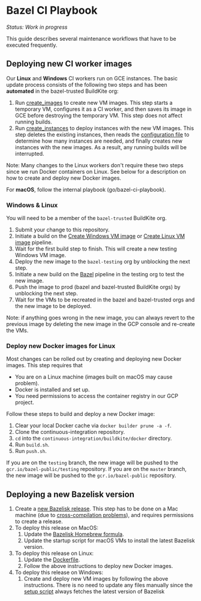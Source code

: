 # Bazel CI Playbook

_Status: Work in progress_

This guide describes several maintenance workflows that have to be executed frequently.

## Deploying new CI worker images

Our **Linux** and **Windows** CI workers run on GCE instances. The basic update process consists of the following two steps and has been **automated** in the bazel-trusted BuildKite org:

1. Run [create_images](https://github.com/bazelbuild/continuous-integration/blob/master/buildkite/create_images.py) to create new VM images. This step starts a temporary VM, configures it as a CI worker, and then saves its image in GCE before destroying the temporary VM. This step does not affect running builds.
1. Run [create_instances](https://github.com/bazelbuild/continuous-integration/blob/master/buildkite/create_instances.py) to deploy instances with the new VM images. This step deletes the existing instances, then reads the [configuration file](https://github.com/bazelbuild/continuous-integration/blob/master/buildkite/instances.yml) to determine how many instances are needed, and finally creates new instances with the new images. As a result, any running builds will be interrupted.

Note: Many changes to the Linux workers don't require these two steps since we run Docker containers on Linux. See below for a description on how to create and deploy new Docker images.

For **macOS**, follow the internal playbook (go/bazel-ci-playbook).

### Windows & Linux

You will need to be a member of the `bazel-trusted` BuildKite org.

1. Submit your change to this repository.
1. Initiate a build on the [Create Windows VM image](https://buildkite.com/bazel-trusted/create-windows-vm-image) or [Create Linux VM image](https://buildkite.com/bazel-trusted/create-linux-vm-image) pipeline.
1. Wait for the first build step to finish. This will create a new testing Windows VM image.
1. Deploy the new image to the `bazel-testing` org by unblocking the next step.
1. Initiate a new build on the [Bazel](https://buildkite.com/bazel-testing/bazel-bazel) pipeline in the testing org to test the new image.
1. Push the image to prod (bazel and bazel-trusted BuildKite orgs) by unblocking the next step.
1. Wait for the VMs to be recreated in the bazel and bazel-trusted orgs and the new image to be deployed.

Note: if anything goes wrong in the new image, you can always revert to the previous image by deleting the new image in the GCP console and re-create the VMs.

### Deploy new Docker images for Linux

Most changes can be rolled out by creating and deploying new Docker images. This step requires that

- You are on a Linux machine (images built on macOS may cause problem).
- Docker is installed and set up.
- You need permissions to access the container registry in our GCP project.

Follow these steps to build and deploy a new Docker image:

1. Clear your local Docker cache via `docker builder prune -a -f`.
1. Clone the continuous-integration repository.
1. `cd` into the `continuous-integration/buildkite/docker` directory.
1. Run `build.sh`.
1. Run `push.sh`.

If you are on the `testing` branch, the new image will be pushed to the `gcr.io/bazel-public/testing` repository. If you are on the `master` branch, the new image will be pushed to the `gcr.io/bazel-public` repository.

## Deploying a new Bazelisk version

1. Create a [new Bazelisk release](https://github.com/bazelbuild/bazelisk/releases). This step has to be done on a Mac machine (due to [cross-compilation problems](https://github.com/golang/go/issues/22510)), and requires permissions to create a release.
1. To deploy this release on MacOS:
    1. Update the [Bazelisk Homebrew formula](https://github.com/fweikert/homebrew-tap/blob/master/Formula/bazelisk.rb).
    1. Update the startup script for macOS VMs to install the latest Bazelisk version.
1. To deploy this release on Linux:
    1. Update the [Dockerfile](https://github.com/bazelbuild/continuous-integration/blob/master/buildkite/docker/Dockerfile).
    1. Follow the above instructions to deploy new Docker images.
1. To deploy this release on Windows:
    1. Create and deploy new VM images by following the above instructions. There is no need to update any files manually since the [setup script](https://github.com/bazelbuild/continuous-integration/blob/master/buildkite/setup-windows.ps1) always fetches the latest version of Bazelisk
